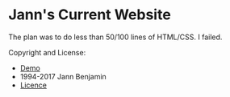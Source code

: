 Jann's Current Website
===========================

The plan was to do less than 50/100 lines of HTML/CSS. I failed. 

Copyright and License:
- [Demo](http://www.jannbenjam.in)
- 1994-2017 Jann Benjamin
- [Licence](https://opensource.org/licenses/MIT)
